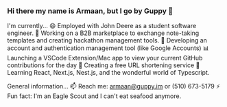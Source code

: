 ### Hi there my name is Armaan, but I go by Guppy 👋

I'm currently...
😄 Employed with John Deere as a student software engineer.
🔭 Working on a B2B marketplace to exchange note-taking templates and creating hackathon management tools.
🔐 Developing an account and authentication management tool (like Google Accounts)
📊 Launching a VSCode Extension/Mac app to view your current GitHub contributions for the day
🔗 Creating a free URL shortening service
🌱 Learning React, Next.js, Nest.js, and the wonderful world of Typescript.

General information...
📫 Reach me: armaan@guppy.im or (510) 673-5179
⚡ Fun fact: I'm an Eagle Scout and I can't eat seafood anymore.

<!--
**armaangupta57/armaangupta57** is a ✨ _special_ ✨ repository because its `README.md` (this file) appears on your GitHub profile.

Here are some ideas to get you started:

- 🔭 I’m currently working on ...
- 🌱 I’m currently learning ...
- 👯 I’m looking to collaborate on ...
- 🤔 I’m looking for help with ...
- 💬 Ask me about ...
- 📫 How to reach me: ...
- 😄 Pronouns: ...
- ⚡ Fun fact: ...
-->
